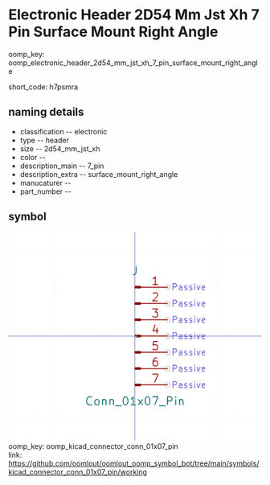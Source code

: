 # Electronic Header 2D54 Mm Jst Xh 7 Pin Surface Mount Right Angle
oomp_key: oomp_electronic_header_2d54_mm_jst_xh_7_pin_surface_mount_right_angle  

short_code: h7psmra
## naming details
* classification -- electronic
* type -- header
* size -- 2d54_mm_jst_xh
* color -- 
* description_main -- 7_pin
* description_extra -- surface_mount_right_angle
* manucaturer -- 
* part_number -- 



## symbol

![](symbol/0/working/working_600.png)  
oomp_key: oomp_kicad_connector_conn_01x07_pin  
link: https://github.com/oomlout/oomlout_oomp_symbol_bot/tree/main/symbols/kicad_connector_conn_01x07_pin/working  

